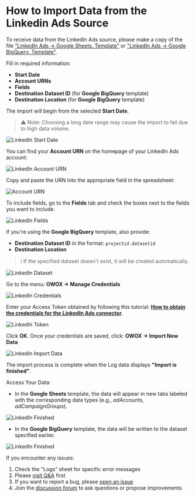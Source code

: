 # How to Import Data from the Linkedin Ads Source

To receive data from the LinkedIn Ads source, please make a copy of the file
["LinkedIn Ads → Google Sheets. Template"](https://docs.google.com/spreadsheets/d/1-eo1z9h5qKGfNDVmSoVYgyEkWfRWRy07NaU5hZnM4Vk/copy) or
["LinkedIn Ads → Google BigQuery. Template"](https://docs.google.com/spreadsheets/d/1hHrS8FejfACt1lbOQCfY72YldjjMRP8Ft1aOxqqXYsA/copy).

Fill in required information:

- **Start Date**
- **Account URNs**
- **Fields**
- **Destination Dataset ID** (for **Google BigQuery** template)
- **Destination Location** (for **Google BigQuery** template)

The import will begin from the selected **Start Date**.  
> ⚠️ Note: Choosing a long date range may cause the import to fail due to high data volume.

![LinkedIn Start Date](res/linkedin_date.png)

You can find your **Account URN** on the homepage of your LinkedIn Ads account:

![LinkedIn Account URN](res/linkedin_account.png)

Copy and paste the URN into the appropriate field in the spreadsheet:

![Account URN](res/linkedin_pasteurn.png)

To include fields, go to the **Fields** tab and check the boxes next to the fields you want to include.

![LinkedIn Fields](res/linkedin_fields.png)

If you're using the **Google BigQuery** template, also provide:

- **Destination Dataset ID** in the format: `projectid.datasetid`
- **Destination Location**

> ℹ️ If the specified dataset doesn't exist, it will be created automatically.

![LinkedIn Dataset](res/linkedin_dataset.png)

Go to the menu: **OWOX → Manage Credentials**

![LinkedIn Credentials](res/linkedin_credentials.png)

Enter your Access Token obtained by following this tutorial: [**How to obtain the credentials for the LinkedIn Ads connector**](CREDENTIALS.md).

![LinkedIn Token](res/linkedin_token.png)

Click **OK**. Once your credentials are saved, click: **OWOX → Import New Data**

![LinkedIn Import Data](res/linkedin_import.png)

The import process is complete when the Log data displays **"Import is finished"**.

Access Your Data:

- In the **Google Sheets** template, the data will appear in new tabs labeled with the corresponding data types (e.g., *adAccounts*, *adCampaignGroups*).  

![LinkedIn Finished](res/linkedin_success.png)

- In the **Google BigQuery** template, the data will be written to the dataset specified earlier.

![LinkedIn Finished](res/linkedin_bq.png)

If you encounter any issues:

1. Check the "Logs" sheet for specific error messages
2. Please [visit Q&A](https://github.com/OWOX/owox-data-marts/discussions/categories/q-a) first
3. If you want to report a bug, please [open an issue](https://github.com/OWOX/owox-data-marts/issues)
4. Join the [discussion forum](https://github.com/OWOX/owox-data-marts/discussions) to ask questions or propose improvements

